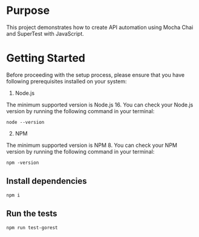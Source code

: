 # Purpose

This project demonstrates how to create API automation using Mocha Chai and SuperTest with JavaScript.

# Getting Started

Before proceeding with the setup process, please ensure that you have following prerequisites installed on your system:

1. Node.js

The minimum supported version is Node.js 16. You can check your Node.js version by running the following command in your terminal:

```
node --version
```

2. NPM

The minimum supported version is NPM 8. You can check your NPM version by running the following command in your terminal:

```
npm -version
```

## Install dependencies

```shell
npm i
```

## Run the tests

```shell
npm run test-gorest
```
